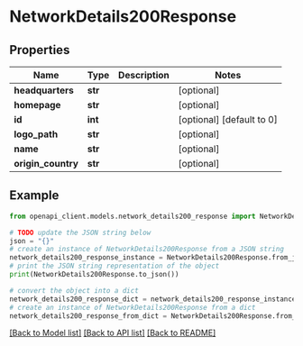 # NetworkDetails200Response


## Properties

Name | Type | Description | Notes
------------ | ------------- | ------------- | -------------
**headquarters** | **str** |  | [optional] 
**homepage** | **str** |  | [optional] 
**id** | **int** |  | [optional] [default to 0]
**logo_path** | **str** |  | [optional] 
**name** | **str** |  | [optional] 
**origin_country** | **str** |  | [optional] 

## Example

```python
from openapi_client.models.network_details200_response import NetworkDetails200Response

# TODO update the JSON string below
json = "{}"
# create an instance of NetworkDetails200Response from a JSON string
network_details200_response_instance = NetworkDetails200Response.from_json(json)
# print the JSON string representation of the object
print(NetworkDetails200Response.to_json())

# convert the object into a dict
network_details200_response_dict = network_details200_response_instance.to_dict()
# create an instance of NetworkDetails200Response from a dict
network_details200_response_from_dict = NetworkDetails200Response.from_dict(network_details200_response_dict)
```
[[Back to Model list]](../README.md#documentation-for-models) [[Back to API list]](../README.md#documentation-for-api-endpoints) [[Back to README]](../README.md)


